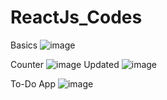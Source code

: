 # ReactJs_Codes
Basics
![image](https://github.com/user-attachments/assets/5de10368-8c03-4f11-8f51-36d269be83db)

Counter
![image](https://github.com/user-attachments/assets/3ef12b98-3992-4da4-b8c3-d83bb7fd3e52)
Updated
![image](https://github.com/user-attachments/assets/fd22c91f-1014-47b8-ab50-8adc6ab13377)

To-Do App
![image](https://github.com/user-attachments/assets/7a351e9d-85d8-40b3-b44b-45d2827759c0)
